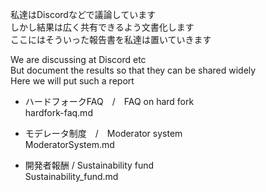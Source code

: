 私達はDiscordなどで議論しています  
しかし結果は広く共有できるよう文書化します  
ここにはそういった報告書を私達は置いていきます  

We are discussing at Discord etc  
But document the results so that they can be shared widely  
Here we will put such a report  



- ハードフォークFAQ　/　FAQ on hard fork  
hardfork-faq.md

- モデレータ制度　/　Moderator system  
ModeratorSystem.md

- 開発者報酬 / Sustainability fund  
Sustainability_fund.md
